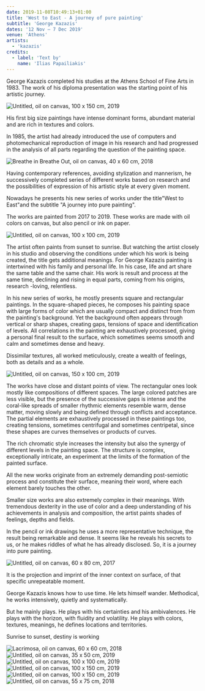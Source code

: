 ```yaml
---
date: 2019-11-08T10:49:13+01:00
title: 'West to East - A journey of pure painting'
subtitle: 'George Kazazis'
dates: '12 Nov – 7 Dec 2019'
venue: 'Athens'
artists:
  - 'kazazis'
credits:
  - label: 'Text by'
    name: 'Ilias Papailiakis'
---
```

George Kazazis completed his studies at the Athens School of Fine Arts in 1983. The work of his diploma presentation was the starting point of his artistic journey.  

![Untitled, <br>oil on canvas, <br>100 x 150 cm, <br>2019](/exhibitions/kazazis-west-to-east/kazazis-011.jpg)

His first big size paintings have intense dominant forms, abundant material and are rich in textures and colors. 

In 1985, the artist had already introduced the use of computers and photomechanical reproduction of image in his research and had progressed in the analysis of all parts regarding the question of the painting space. 

![Breathe in Breathe Out, <br>oil on canvas, <br>40 x 60 cm, <br>2018](/exhibitions/kazazis-west-to-east/kazazis-001.jpg)

Having contemporary references, avoiding stylization and mannerism, he successively completed series of different works based on research and the possibilities of expression of his artistic style at every given moment. 

Nowadays he presents his new series of works under the title"West to East"and the subtitle "A journey into pure painting". 

The works are painted from 2017 to 2019. These works are made with oil colors on canvas, but also pencil or ink on paper. 

![Untitled, <br>oil on canvas, <br>100 x 100 cm, <br>2019](/exhibitions/kazazis-west-to-east/kazazis-002.jpg)

The artist often paints from sunset to sunrise. But watching the artist closely in his studio and observing the conditions under which his work is being created, the title gets additional meanings. For  George Kazazis painting is intertwined with his family and personal life. In his case, life and art share the same table and the same chair. His work is result and process at the same time, declining and rising in equal parts, coming from his origins, research -loving, relentless. 

In his new series of works, he mostly presents square and rectangular paintings. In the square-shaped pieces, he composes his painting space with large forms of color which are usually compact and distinct from from the painting's background. Yet the background often appears through vertical or sharp shapes, creating gaps, tensions of space and identification of levels. All correlations in the painting are exhaustively processed, giving a personal final result to the surface, which sometimes seems smooth and calm and sometimes dense and heavy. 

Dissimilar textures, all worked meticulously, create a wealth of feelings, both as details and as a whole. 

![Untitled, <br>oil on canvas, <br>150 x 100 cm, <br>2019](/exhibitions/kazazis-west-to-east/kazazis-003.jpg)

The works have close and distant points of view. The rectangular ones look mostly like compositions of different spaces. The large colored patches are less visible, but the presence of the successive gaps is intense and the coral-like spreads of smaller rhythmic elements resemble warm, dense matter, moving slowly and being defined through conflicts and acceptance. The partial elements are exhaustively processed in these paintings too, creating tensions, sometimes centrifugal and sometimes centripetal, since these shapes are curves themselves or products of curves. 

The rich chromatic style increases the intensity but also the synergy of different levels in the painting space. The structure is complex, exceptionally intricate, an experiment at the limits of the formation of the painted surface. 

All the new works originate from an extremely demanding post-semiotic process and constitute their surface, meaning their word, where each element barely touches the other. 

Smaller size works are also extremely complex in their meanings. With tremendous dexterity in the use of color and a deep understanding of his achievements in analysis and composition, the artist paints shades of feelings, depths and fields. 

In the pencil or ink drawings he uses a more representative technique, the result being remarkable and dense. It seems like he reveals his secrets to us, or he makes riddles of what he has already disclosed. So, it is a journey into pure painting. 

![Untitled, <br>oil on canvas, <br>60 x 80 cm, <br>2017](/exhibitions/kazazis-west-to-east/kazazis-004.jpg)

It is the projection and imprint of the inner context on surface, of that specific unrepeatable moment. 

George Kazazis knows how to use time. He lets himself wander. Methodical, he works intensively, quietly and systematically. 

But he mainly plays. He plays with his certainties and his ambivalences. He plays with the horizon, with fluidity and volatility. He plays with colors, textures, meanings, he defines locations and territories. 

Sunrise to sunset, destiny is working

![Lacrimosa, <br>oil on canvas, <br>60 x 60 cm, <br>2018](/exhibitions/kazazis-west-to-east/kazazis-005.jpg)
![Untitled, <br>oil on canvas, <br>35 x 50 cm, <br>2019](/exhibitions/kazazis-west-to-east/kazazis-006.jpg)
![Untitled, <br>oil on canvas, <br>100 x 100 cm, <br>2019](/exhibitions/kazazis-west-to-east/kazazis-007.jpg)
![Untitled, <br>oil on canvas, <br>100 x 150 cm, <br>2019](/exhibitions/kazazis-west-to-east/kazazis-008.jpg)
![Untitled, <br>oil on canvas, <br>100 x 150 cm, <br>2019](/exhibitions/kazazis-west-to-east/kazazis-009.jpg)
![Untitled, <br>oil on canvas, <br>55 x 75 cm, <br>2018](/exhibitions/kazazis-west-to-east/kazazis-010.jpg)